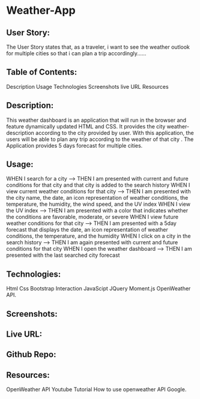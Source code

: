 # Weather-App

## User Story:
The User Story states that, as a traveler, i want to see the weather outlook for multiple cities so that i can plan a trip accordingly......

## Table of Contents: 

Description
Usage 
Technologies 
Screenshots
live URL 
Resources

## Description: 

This weather dashboard is an application that will run in the browser and feature dynamically updated HTML and CSS. It provides the city weather- description according to the city provided by user. With this application, the users will be able to plan any trip according to the weather of that city . The Application provides 5 days forecast for multiple cities.

## Usage: 

WHEN I search for a city --> THEN I am presented with current and future conditions for that city and that city is added to the search history WHEN I view current weather conditions for that city --> THEN I am presented with the city name, the date, an icon representation of weather conditions, the temperature, the humidity, the wind speed, and the UV index WHEN I view the UV index --> THEN I am presented with a color that indicates whether the conditions are favorable, moderate, or severe WHEN I view future weather conditions for that city --> THEN I am presented with a 5day forecast that displays the date, an icon representation of weather conditions, the temperature, and the humidity WHEN I click on a city in the search history --> THEN I am again presented with current and future conditions for that city WHEN I open the weather dashboard --> THEN I am presented with the last searched city forecast

## Technologies: 

Html
Css 
Bootstrap Interaction 
JavaScipt 
JQuery 
Moment.js 
OpenWeather API.

## Screenshots:

## Live URL: 

## Github Repo:

## Resources:

OpenWeather API
Youtube Tutorial How to use openweather API 
Google.
